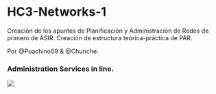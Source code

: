 ﻿# HC3-Networks-1 
Creación de los apuntes de Planificación y Administración de Redes de primero de ASIR.
Creación de estructura teórica-práctica de PAR. <br>

Por @Puachino09 & @Chunche. 
<h3>Administration Services in line.</h3>
<img src="https://cdn.pixabay.com/photo/2016/01/31/23/31/computer-searches-1172404__340.jpg">